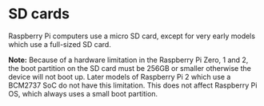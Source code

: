 # SD cards

Raspberry Pi computers use a micro SD card, except for very early models which use a full-sized SD card.

**Note:** Because of a hardware limitation in the Raspberry Pi Zero, 1 and 2, the boot partition on the SD card must be 256GB or smaller otherwise the device will not boot up. Later models of Raspberry Pi 2 which use a BCM2737 SoC do not have this limitation. This does not affect Raspberry Pi OS, which always uses a small boot partition.
